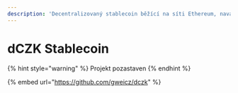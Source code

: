 ```yaml
---
description: 'Decentralizovaný stablecoin běžící na síti Ethereum, navázaný na kurz CZK'
---
```


# dCZK Stablecoin

{% hint style="warning" %}
Projekt pozastaven
{% endhint %}

{% embed url="https://github.com/gweicz/dczk" %}



